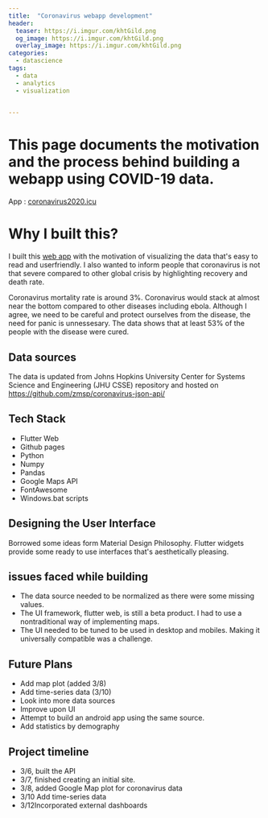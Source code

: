 ```yaml
---
title:  "Coronavirus webapp development"
header:
  teaser: https://i.imgur.com/khtGild.png
  og_image: https://i.imgur.com/khtGild.png
  overlay_image: https://i.imgur.com/khtGild.png
categories:
  - datascience
tags:
  - data
  - analytics
  - visualization
  

---
```



# This page documents the motivation and the process behind building a webapp using COVID-19 data. 
App : [coronavirus2020.icu](http://www.coronavirus2020.icu)



# Why I built this?

I built this [web app](http://coronavirusdashboard.live/)  with the motivation of visualizing the data that's easy to read and userfriendly.  I also wanted to inform people that coronavirus is not that severe compared to other global crisis by highlighting recovery and death rate. 

Coronavirus mortality rate is around 3%. Coronavirus would stack at almost near the bottom compared to other diseases including ebola. 
Although I agree, we need to be careful and protect ourselves from the disease, the need for panic is unnessesary. The data shows that at least 53% of the people with the disease were cured.





## Data sources
The data is updated from Johns Hopkins University Center for Systems Science and Engineering (JHU CSSE) repository and hosted on
https://github.com/zmsp/coronavirus-json-api/


## Tech Stack
* Flutter Web
* Github pages
* Python
* Numpy
* Pandas
* Google Maps API
* FontAwesome
* Windows.bat scripts

## Designing the User Interface
Borrowed some ideas form Material Design Philosophy. Flutter widgets provide some ready to use interfaces that's aesthetically pleasing. 


## issues faced while building 
* The data source needed to be normalized as there were some missing values.
* The UI framework, flutter web, is still a beta product. I had to use a nontraditional way of implementing maps. 
* The UI needed to be tuned to be used in desktop and mobiles. Making it universally compatible was a challenge. 


## Future Plans
* Add map plot (added 3/8)
* Add time-series data  (3/10)
* Look into more data sources
* Improve upon UI
* Attempt to build an android app using the same source. 
* Add statistics by demography


## Project timeline
* 3/6, built the API
* 3/7, finished creating an initial site.
* 3/8, added Google Map plot for coronavirus data
* 3/10 Add time-series data 
* 3/12Incorporated external dashboards

